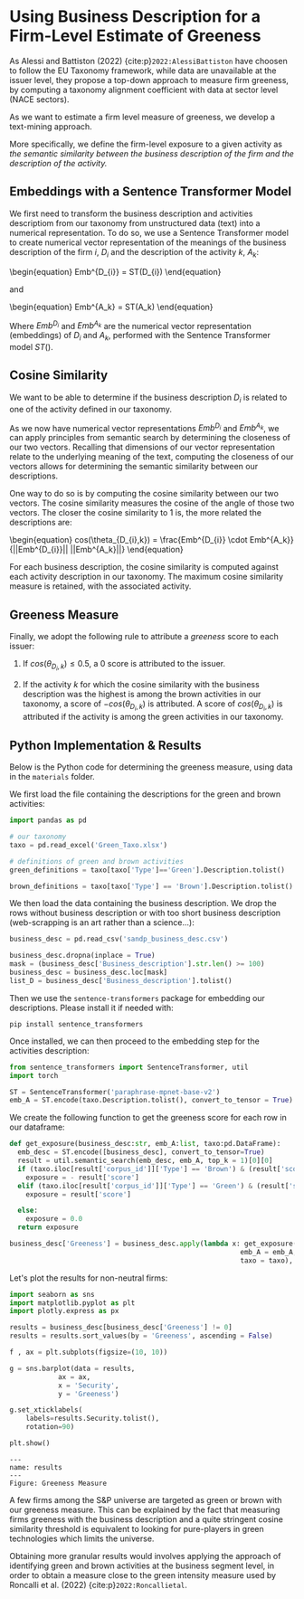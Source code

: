 
# Using Business Description for a Firm-Level Estimate of Greeness

As Alessi and Battiston (2022) {cite:p}`2022:AlessiBattiston` have choosen to follow the EU Taxonomy framework, while data are unavailable at the issuer level, they propose a top-down approach to measure firm greeness, by computing a taxonomy alignment coefficient with data at sector level (NACE sectors). 

As we want to estimate a firm level measure of greeness, we develop a text-mining approach.

More specifically, we define the firm-level exposure to a given activity as *the semantic similarity between the business description of the firm and the description of the activity.*

## Embeddings with a Sentence Transformer Model

We first need to transform the business description and activities descriptiom from our taxonomy from unstructured data (text) into a numerical representation. To do so, we use a Sentence Transformer model to create numerical vector representation of the meanings of the business description of the firm $i$, $D_{i}$ and the description of the activity $k$, $A_{k}$:

\begin{equation}
Emb^{D_{i}} = ST(D_{i})
\end{equation}

and 

\begin{equation}
Emb^{A_k} = ST(A_k)
\end{equation}

Where $Emb^{D_{i}}$ and $Emb^{A_k}$ are the numerical vector representation (embeddings) of $D_{i}$ and $A_{k}$, performed with the Sentence Transformer model $ST()$.

## Cosine Similarity

We want to be able to determine if the business description $D_{i}$ is related to one of the activity defined in our taxonomy.

As we now have numerical vector representations $Emb^{D_{i}}$ and $Emb^{A_k}$, we can apply principles from semantic search by determining the closeness of our two vectors. Recalling that dimensions of our vector representation relate to the underlying meaning of the text, computing the closeness of our vectors allows for determining the semantic similarity between our descriptions. 

One way to do so is by computing the cosine similarity between our two vectors. The cosine similarity measures the cosine of the angle of those two vectors. The closer the cosine similarity to 1 is, the more related the descriptions are:


\begin{equation}
cos(\theta_{D_{i},k}) = \frac{Emb^{D_{i}} \cdot Emb^{A_k}}{||Emb^{D_{i}}|| ||Emb^{A_k}||}
\end{equation}

For each business description, the cosine similarity is computed against each activity description in our taxonomy. The maximum cosine similarity measure is retained, with the associated activity.

## Greeness Measure

Finally, we adopt the following rule to attribute a *greeness* score to each issuer:

1. If $cos(\theta_{D_{i},k}) \leq 0.5$, a 0 score is attributed to the issuer.

2. If the activity $k$ for which the cosine similarity with the business description was the highest is among the brown activities in our taxonomy, a score of $-cos(\theta_{D_{i},k})$ is attributed. A score of $cos(\theta_{D_{i},k})$ is attributed if the activity is among the green activities in our taxonomy.

## Python Implementation & Results 

Below is the Python code for determining the greeness measure, using data in the `materials` folder.

We first load the file containing the descriptions for the green and brown activities:
```python
import pandas as pd

# our taxonomy
taxo = pd.read_excel('Green_Taxo.xlsx')

# definitions of green and brown activities
green_definitions = taxo[taxo['Type']=='Green'].Description.tolist()

brown_definitions = taxo[taxo['Type'] == 'Brown'].Description.tolist()
```

We then load the data containing the business description. We drop the rows without business description or with too short business description (web-scrapping is an art rather than a science...):

```python
business_desc = pd.read_csv('sandp_business_desc.csv')

business_desc.dropna(inplace = True)
mask = (business_desc['Business_description'].str.len() >= 100)
business_desc = business_desc.loc[mask]
list_D = business_desc['Business_description'].tolist()
```

Then we use the `sentence-transformers` package for embedding our descriptions. Please install it if needed with:

```
pip install sentence_transformers
```

Once installed, we can then proceed to the embedding step for the activities description:

```python
from sentence_transformers import SentenceTransformer, util
import torch

ST = SentenceTransformer('paraphrase-mpnet-base-v2')
emb_A = ST.encode(taxo.Description.tolist(), convert_to_tensor = True)
```

We create the following function to get the greeness score for each row in our dataframe:
```python
def get_exposure(business_desc:str, emb_A:list, taxo:pd.DataFrame):
  emb_desc = ST.encode([business_desc], convert_to_tensor=True)
  result = util.semantic_search(emb_desc, emb_A, top_k = 1)[0][0]
  if (taxo.iloc[result['corpus_id']]['Type'] == 'Brown') & (result['score'] > 0.5):
    exposure = - result['score']
  elif (taxo.iloc[result['corpus_id']]['Type'] == 'Green') & (result['score'] > 0.5):
    exposure = result['score']

  else:
    exposure = 0.0
  return exposure

business_desc['Greeness'] = business_desc.apply(lambda x: get_exposure(business_desc = x['Business_description'],
                                                         emb_A = emb_A,
                                                         taxo = taxo), axis = 1)
```

Let's plot the results for non-neutral firms:
```python
import seaborn as sns                   
import matplotlib.pyplot as plt     
import plotly.express as px  

results = business_desc[business_desc['Greeness'] != 0]
results = results.sort_values(by = 'Greeness', ascending = False)

f , ax = plt.subplots(figsize=(10, 10))

g = sns.barplot(data = results,
            ax = ax,
            x = 'Security',
            y = 'Greeness')

g.set_xticklabels(
    labels=results.Security.tolist(),
    rotation=90)

plt.show()
```

```{figure} results_greeness.png
---
name: results
---
Figure: Greeness Measure
```

A few firms among the S&P universe are targeted as green or brown with our greeness measure. This can be explained by the fact that measuring firms greeness with the business description and a quite stringent cosine similarity threshold is equivalent to looking for pure-players in green technologies which limits the universe.

Obtaining more granular results would involves applying the approach of identifying green and brown activities at the business segment level, in order to obtain a measure close to the green intensity measure used by Roncalli et al. (2022) {cite:p}`2022:Roncallietal`.